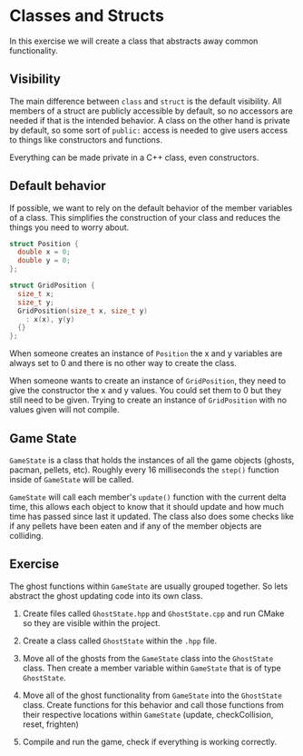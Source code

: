 # Classes and Structs

In this exercise we will create a class that abstracts away common functionality.

## Visibility

The main difference between `class` and `struct` is the default visibility. All members of a struct are publicly accessible by default, so no accessors are needed if that is the intended behavior. A class on the other hand is private by default, so some sort of `public:` access is needed to give users access to things like constructors and functions.

Everything can be made private in a C++ class, even constructors.

## Default behavior

If possible, we want to rely on the default behavior of the member variables of a class. This simplifies the construction of your class and reduces the things you need to worry about.

```cpp
struct Position {
  double x = 0;
  double y = 0;
};

struct GridPosition {
  size_t x;
  size_t y;
  GridPosition(size_t x, size_t y)
    : x(x), y(y)
  {}
};
```

When someone creates an instance of `Position` the x and y variables are always set to 0 and there is no other way to create the class.

When someone wants to create an instance of `GridPosition`, they need to give the constructor the x and y values. You could set them to 0 but they still need to be given. Trying to create an instance of `GridPosition` with no values given will not compile.

## Game State

`GameState` is a class that holds the instances of all the game objects (ghosts, pacman, pellets, etc). Roughly every 16 milliseconds the `step()` function inside of `GameState` will be called.

`GameState` will call each member's `update()` function with the current delta time, this allows each object to know that it should update and how much time has passed since last it updated. The class also does some checks like if any pellets have been eaten and if any of the member objects are colliding.

## Exercise

The ghost functions within `GameState` are usually grouped together. So lets abstract the ghost updating code into its own class.

1. Create files called `GhostState.hpp` and `GhostState.cpp` and run CMake so they are visible within the project.

2. Create a class called `GhostState` within the `.hpp` file.

3. Move all of the ghosts from the `GameState` class into the `GhostState` class. Then create a member variable within `GameState` that is of type `GhostState`.

4. Move all of the ghost functionality from `GameState` into the `GhostState` class. Create functions for this behavior and call those functions from their respective locations within `GameState` (update, checkCollision, reset, frighten)

5. Compile and run the game, check if everything is working correctly.
